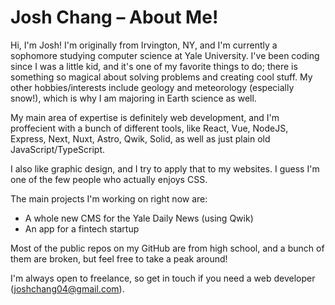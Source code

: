 # Josh Chang – About Me!

Hi, I'm Josh! I'm originally from Irvington, NY, and I'm currently a sophomore studying computer science at Yale University. I've been coding since I was a little kid, and it's one of my favorite things to do; there is something so magical about solving problems and creating cool stuff. My other hobbies/interests include geology and meteorology (especially snow!), which is why I am majoring in Earth science as well.

My main area of expertise is definitely web development, and I'm proffecient with a bunch of different tools, like React, Vue, NodeJS, Express, Next, Nuxt, Astro, Qwik, Solid, as well as just plain old JavaScript/TypeScript.

I also like graphic design, and I try to apply that to my websites. I guess I'm one of the few people who actually enjoys CSS.

The main projects I'm working on right now are:
- A whole new CMS for the Yale Daily News (using Qwik)
- An app for a fintech startup

Most of the public repos on my GitHub are from high school, and a bunch of them are broken, but feel free to take a peak around!

I'm always open to freelance, so get in touch if you need a web developer ([joshchang04@gmail.com](mailto:joshchang04@gmail.com)).
